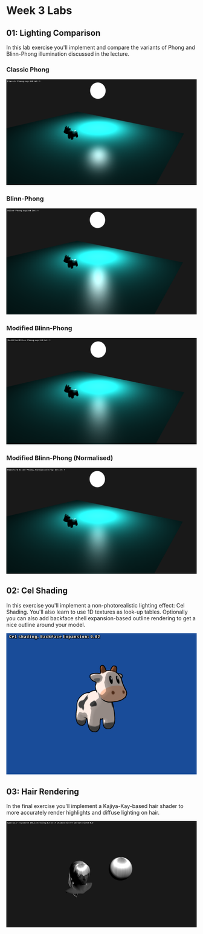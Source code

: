 # Week 3 Labs

## 01: Lighting Comparison

In this lab exercise you'll implement and compare the variants of Phong and Blinn-Phong illumination discussed in the lecture. 

### Classic Phong
![Classic Phong](images/classic_phong.PNG)

### Blinn-Phong
![Blinn-Phong](images/blinn_phong.PNG)

### Modified Blinn-Phong
![Blinn-Phong](images/modified_blinn_phong.PNG)

### Modified Blinn-Phong (Normalised)
![Blinn-Phong](images/modified_blinn_phong_norm.PNG)

## 02: Cel Shading

In this exercise you'll implement a non-photorealistic lighting effect: Cel Shading. You'll also learn to use 1D textures as look-up tables. Optionally you can also add backface shell expansion-based outline rendering to get a nice outline around your model.

![Cel Shading](images/celshading_example.PNG)

## 03: Hair Rendering

In the final exercise you'll implement a Kajiya-Kay-based hair shader to more accurately render highlights and diffuse lighting on hair.

![Hair Rendering](images/kajiya_kay.PNG)
